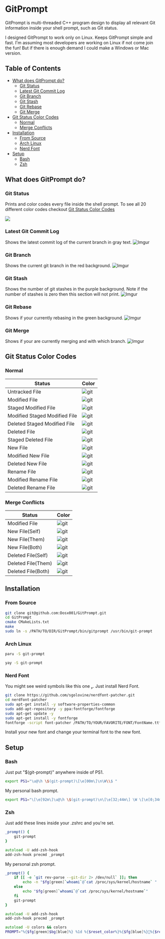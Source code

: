 # GitPrompt

GitPrompt is multi-threaded C++ program design to display all relevant Git information inside
your shell prompt, such as Git status.

I designed GitPrompt to work only on Linux. Keeps GitPrompt simple and fast.
I'm assuming most developers are working on Linux if not come join the fun!
But if there is enough demand I could make a Windows or Mac version.

## Table of Contents

- [What does GitPrompt do?](#what-does-gitprompt-do)
  - [Git Status](#git-status)
  - [Latest Git Commit Log](#latest-git-commit-log)
  - [Git Branch](#git-branch)
  - [Git Stash](#git-stash)
  - [Git Rebase](#git-rebase)
  - [Git Merge](#git-merge)
- [Git Status Color Codes](#git-status-color-codes)
  - [Normal](#normal)
  - [Merge Conflicts](#merge-conflicts)
- [Installation](#installation)
  - [From Source](#from-source)
  - [Arch Linux](#arch-linux)
  - [Nerd Font](#nerd-font)
- [Setup](#setup)
  - [Bash](#bash)
  - [Zsh](#zsh)

## What does GitPrompt do?

### Git Status

Prints and color codes every file inside the shell prompt. To see all 20 different color codes
checkout [Git Status Color Codes](#git-status-color-codes)

<img src="https://i.imgur.com/RknJSHG.gif"/>

### Latest Git Commit Log

Shows the latest commit log of the current branch in gray text.
![Imgur](https://i.imgur.com/enJSUcS.png?1)

### Git Branch

Shows the current git branch in the red background.
![Imgur](https://i.imgur.com/glzEExD.png?1)

### Git Stash

Shows the number of git stashes in the purple background. Note if the number of stashes is
zero then this section will not print.
![Imgur](https://i.imgur.com/yrXAKQ5.png?1)

### Git Rebase

Shows if your currently rebasing in the green background.
![Imgur](https://i.imgur.com/iXBC1bi.png?1)

### Git Merge

Shows if your are currently merging and with which branch.
![Imgur](https://i.imgur.com/85wA8ni.png?1)

## Git Status Color Codes

### Normal

| Status                        | Color                                   |
| ----------------------------- | --------------------------------------- |
| Untracked File                | ![git](https://i.imgur.com/AQgcrQ4.png) |
| Modified File                 | ![git](https://i.imgur.com/3DapgCd.png) |
| Staged Modified File          | ![git](https://i.imgur.com/ArrhovJ.png) |
| Modified Staged Modified File | ![git](https://i.imgur.com/wpW2pxi.png) |
| Deleted Staged Modified File  | ![git](https://i.imgur.com/iybnC7o.png) |
| Deleted File                  | ![git](https://i.imgur.com/FBpDcKy.png) |
| Staged Deleted File           | ![git](https://i.imgur.com/FTKZq8M.png) |
| New File                      | ![git](https://i.imgur.com/gClsMBJ.png) |
| Modified New File             | ![git](https://i.imgur.com/0wsqtmF.png) |
| Deleted New File              | ![git](https://i.imgur.com/HC5WqbA.png) |
| Rename File                   | ![git](https://i.imgur.com/eX1msRP.png) |
| Modified Rename File          | ![git](https://i.imgur.com/dWyPvjn.png) |
| Deleted Rename File           | ![git](https://i.imgur.com/gnzkKJI.png) |

### Merge Conflicts

| Status             | Color                                   |
| ------------------ | --------------------------------------- |
| Modified File      | ![git](https://i.imgur.com/kMg9ny9.png) |
| New File(Self)     | ![git](https://i.imgur.com/ZQogGmO.png) |
| New File(Them)     | ![git](https://i.imgur.com/8bVrjfN.png) |
| New File(Both)     | ![git](https://i.imgur.com/KmvvaX5.png) |
| Deleted File(Self) | ![git](https://i.imgur.com/V6CkKXz.png) |
| Deleted File(Them) | ![git](https://i.imgur.com/7gojtXH.png) |
| Deleted File(Both) | ![git](https://i.imgur.com/8gEo6RW.png) |

## Installation

### From Source

```bash
git clone git@github.com:Dosx001/GitPrompt.git
cd GitPrompt
cmake CMakeLists.txt
make
sudo ln -s /PATH/TO/DIR/GitPrompt/bin/gitprompt /usr/bin/git-prompt
```

### Arch Linux

```bash
paru -S git-prompt
```

```bash
yay -S git-prompt
```

### Nerd Font

You might see weird symbols like this one . Just install Nerd Font.

```bash
git clone https://github.com/sgolovine/nerdfont-patcher.git
cd nerdfont-patcher
sudo apt-get install -y software-properties-common
sudo add-apt-repository -y ppa:fontforge/fontforge
sudo apt-get update -y
sudo apt-get install -y fontforge
fontforge -script font-patcher /PATH/TO/YOUR/FAVORITE/FONT/FontName.ttf -c
```

Install your new font and change your terminal font to the new font.

## Setup

### Bash

Just put "\$(git-prompt)" anywhere inside of PS1.

```bash
export PS1="\u@\h \$(git-prompt)\[\e[00m\]\n\W\\$ "
```

My personal bash prompt.

```bash
export PS1="\[\e[92m\]\u@\h \$(git-prompt)\n\[\e[32;44m\] \W \[\e[0;34m\]\[\e[0m\]"
```

### Zsh

Just add these lines inside your .zshrc and you're set.

```zsh
_prompt() {
    git-prompt
}

autoload -U add-zsh-hook
add-zsh-hook precmd _prompt
```

My personal zsh prompt.

```zsh
_prompt() {
    if [[ -e `git rev-parse --git-dir 2> /dev/null` ]]; then
        echo -n "$fg[green]`whoami`@`cat /proc/sys/kernel/hostname` "
    else
        echo "$fg[green]`whoami`@`cat /proc/sys/kernel/hostname`"
    fi
    git-prompt
}

autoload -U add-zsh-hook
add-zsh-hook precmd _prompt

autoload -U colors && colors
PROMPT="%{$fg[green]$bg[blue]%} %1d %{$reset_color%}%{$fg[blue]%}%{$reset_color%}"
```
